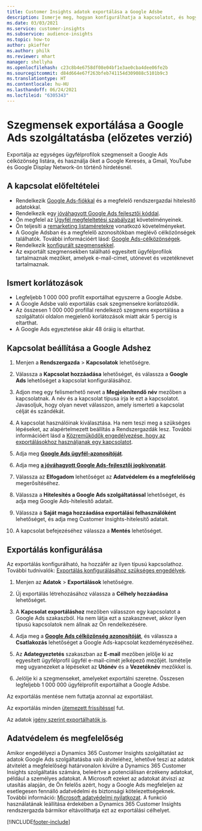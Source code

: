 ```yaml
---
title: Customer Insights adatok exportálása a Google Adsbe
description: Ismerje meg, hogyan konfigurálhatja a kapcsolatot, és hogyan exportálhatja a Google Adsbe.
ms.date: 03/03/2021
ms.service: customer-insights
ms.subservice: audience-insights
ms.topic: how-to
author: pkieffer
ms.author: philk
ms.reviewer: mhart
manager: shellyha
ms.openlocfilehash: c23c8b4e6758df08e04bf1e3ae0cba4dee06fe2b
ms.sourcegitcommit: d84d664e67f263bfeb741154d309088c5101b9c3
ms.translationtype: HT
ms.contentlocale: hu-HU
ms.lasthandoff: 06/24/2021
ms.locfileid: "6305343"
---
```

# <a name="export-segments-to-google-ads-preview"></a>Szegmensek exportálása a Google Ads szolgáltatásba (előzetes verzió)

Exportálja az egységes ügyfélprofilok szegmenseit a Google Ads célközönség listára, és használja őket a Google Keresés, a Gmail, YouTube és Google Display Network-ön történő hirdetésnél. 

## <a name="prerequisites-for-connection"></a>A kapcsolat előfeltételei

-   Rendelkezik [Google Ads-fiókkal](https://ads.google.com/) és a megfelelő rendszergazdai hitelesítő adatokkal.
-   Rendelkezik egy [jóváhagyott Google Ads fejlesztői kóddal](https://developers.google.com/google-ads/api/docs/first-call/dev-token). 
-   Ön megfelel az [Ügyfél megfeleltetési szabályzat](https://support.google.com/adspolicy/answer/6299717) követelményeinek.
-   Ön teljesíti a [remarketing listaméretekre](https://support.google.com/google-ads/answer/7558048) vonatkozó követelményeket.
-   A Google Adsban és a megfelelő azonosítókban meglévő célközönségek találhatók. További információért lásd: [Google Ads-célközönségek](https://support.google.com/google-ads/answer/7558048?hl=en#:~:text=Audience%20lists%20is%20a%20section,Display%20Network%20through%20remarketing%20campaigns.).
-   Rendelkezik [konfigurált szegmensekkel](segments.md).
-   Az exportált szegmensekben található egyesített ügyfélprofilok tartalmaznak mezőket, amelyek e-mail-címet, utónevet és vezetéknevet tartalmaznak.

## <a name="known-limitations"></a>Ismert korlátozások

- Legfeljebb 1 000 000 profilt exportálhat egyszerre a Google Adsbe.
- A Google Adsbe való exportálás csak szegmensekre korlátozódik.
- Az összesen 1 000 000 profillal rendelkező szegmens exportálása a szolgáltatói oldalon megjelenő korlátozások miatt akár 5 percig is eltarthat. 
- A Google Ads egyeztetése akár 48 óráig is eltarthat.

## <a name="set-up-connection-to-google-ads"></a>Kapcsolat beállítása a Google Adshez

1. Menjen a **Rendszergazda** > **Kapcsolatok** lehetőségre.

1. Válassza a **Kapcsolat hozzáadása** lehetőséget, és válassza a **Google Ads** lehetőséget a kapcsolat konfigurálásához.

1. Adjon meg egy felismerhető nevet a **Megjelenítendő név** mezőben a kapcsolatnak. A név és a kapcsolat típusa írja le ezt a kapcsolatot. Javasoljuk, hogy olyan nevet válasszon, amely ismerteti a kapcsolat célját és szándékát.

1. A kapcsolat használóinak kiválasztása. Ha nem teszi meg a szükséges lépéseket, az alapértelmezett beállítás a Rendszergazdák lesz. További információért lásd a [Közreműködők engedélyezése, hogy az exportálásokhoz használjanak egy kapcsolatot](connections.md#allow-contributors-to-use-a-connection-for-exports).

1. Adja meg **[Google Ads ügyfél-azonosítóját](https://support.google.com/google-ads/answer/1704344)**.

1. Adja meg **[a jóváhagyott Google Ads-fejlesztői jogkivonatát](https://developers.google.com/google-ads/api/docs/first-call/dev-token)**.

1. Válassza az **Elfogadom** lehetőséget az **Adatvédelem és a megfelelőség** megerősítéséhez.

1. Válassza a **Hitelesítés a Google Ads szolgáltatással** lehetőséget, és adja meg Google Ads-hitelesítő adatait.

1. Válassza a **Saját maga hozzáadása exportálási felhasználóként** lehetőséget, és adja meg Customer Insights-hitelesítő adatait.

1. A kapcsolat befejezéséhez válassza a **Mentés** lehetőséget. 

## <a name="configure-an-export"></a>Exportálás konfigurálása

Az exportálás konfigurálható, ha hozzáfér az ilyen típusú kapcsolathoz. További tudnivalók: [Exportálás konfigurálásához szükséges engedélyek](export-destinations.md#set-up-a-new-export).

1. Menjen az **Adatok** > **Exportálások** lehetőségre.

1. Új exportálás létrehozásához válassza a **Célhely hozzáadása** lehetőséget.

1. A **Kapcsolat exportáláshoz** mezőben válasszon egy kapcsolatot a Google Ads szakaszból. Ha nem látja ezt a szakasznevet, akkor ilyen típusú kapcsolatok nem állnak az Ön rendelkezésére.

1. Adja meg a **[Google Ads célközönség azonosítóját](https://support.google.com/google-ads/answer/7558048?hl=en#:~:text=Audience%20lists%20is%20a%20section,Display%20Network%20through%20remarketing%20campaigns.)**, és válassza a **Csatlakozás** lehetőséget a Google Ads-kapcsolat kezdeményezéséhez.

1. Az **Adategyeztetés** szakaszban az **E-mail** mezőben jelölje ki az egyesített ügyfélprofil ügyfél e-mail-címét jelképező mezőjét. Ismételje meg ugyanezeket a lépéseket az **Utónév** és a **Vezetéknév** mezőkkel is.

1. Jelölje ki a szegmenseket, amelyeket exportálni szeretne. Összesen legfeljebb 1 000 000 ügyfélprofilt exportálhat a Google Adsbe.

Az exportálás mentése nem futtatja azonnal az exportálást.

Az exportálás minden [ütemezett frissítéssel](system.md#schedule-tab) fut. 

Az adatok [igény szerint exportálhatók is](export-destinations.md#run-exports-on-demand). 

## <a name="data-privacy-and-compliance"></a>Adatvédelem és megfelelőség

Amikor engedélyezi a Dynamics 365 Customer Insights szolgáltatást az adatok Google Ads szolgáltatásba való átviteléhez, lehetővé teszi az adatok átvitelét a megfelelőségi határvonalon kívülre a Dynamics 365 Customer Insights szolgáltatás számára, beleértve a potenciálisan érzékeny adatokat, például a személyes adatokat. A Microsoft ezeket az adatokat átviszi az utasítás alapján, de Ön felelős azért, hogy a Google Ads megfeleljen az esetlegesen fennálló adatvédelmi és biztonsági kötelezettségeknek. További információ: [Microsoft adatvédelmi nyilatkozat](https://go.microsoft.com/fwlink/?linkid=396732).
A funkció használatának leállítása érdekében a Dynamics 365 Customer Insights rendszergazda bármikor eltávolíthatja ezt az exportálási célhelyet.


[!INCLUDE[footer-include](../includes/footer-banner.md)]
